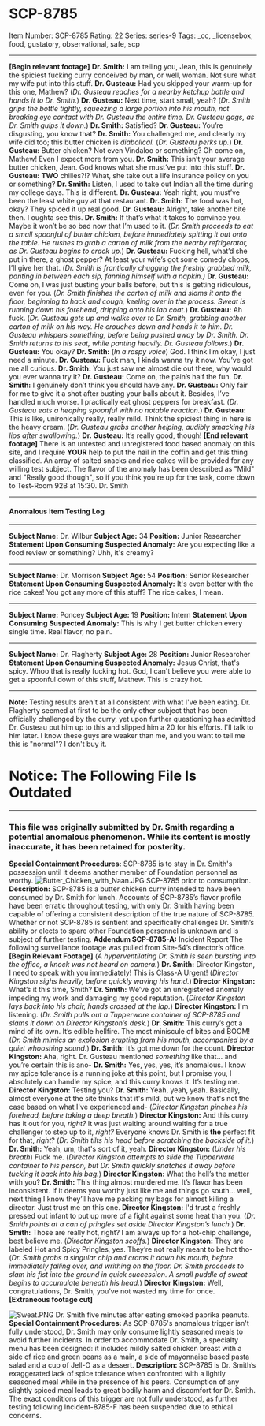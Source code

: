 # SCP-8785
Item Number: SCP-8785
Rating: 22
Series: series-9
Tags: _cc, _licensebox, food, gustatory, observational, safe, scp

---

**[Begin relevant footage]**
**Dr. Smith:** I am telling you, Jean, this is genuinely the spiciest fucking curry conceived by man, or well, woman. Not sure what my wife put into this stuff.
**Dr. Gusteau:** Had you skipped your warm-up for this one, Mathew?
(_Dr. Gusteau reaches for a nearby ketchup bottle and hands it to Dr. Smith._)
**Dr. Gusteau:** Next time, start small, yeah?
(_Dr. Smith grips the bottle tightly, squeezing a large portion into his mouth, not breaking eye contact with Dr. Gusteau the entire time. Dr. Gusteau gags, as Dr. Smith gulps it down._)
**Dr. Smith:** Satisfied?
**Dr. Gusteau:** You’re disgusting, you know that?
**Dr. Smith:** You challenged me, and clearly my wife did too; this butter chicken is _diabolical._
(_Dr. Gusteau perks up._)
**Dr. Gusteau:** Butter chicken? Not even Vindaloo or something? Oh come on, Mathew! Even I expect more from you.
**Dr. Smith:** This isn’t your average butter chicken, Jean. God knows what she must’ve put into this stuff.
**Dr. Gusteau:** **TWO** chilies?!? What, she take out a life insurance policy on you or something?
**Dr. Smith:** Listen, I used to take out Indian all the time during my college days. This is different.
**Dr. Gusteau:** Yeah right, you must’ve been the least white guy at that restaurant.
**Dr. Smith:** The food was hot, okay? They spiced it up real good.
**Dr. Gusteau:** Alright, take another bite then. I oughta see this.
**Dr. Smith:** If that’s what it takes to convince you. Maybe it won’t be so bad now that I’m used to it.
(_Dr. Smith proceeds to eat a small spoonful of butter chicken, before immediately spitting it out onto the table. He rushes to grab a carton of milk from the nearby refrigerator, as Dr. Gusteau begins to crack up._)
**Dr. Gusteau:** Fucking hell, what’d she put in there, a ghost pepper? At least your wife’s got some comedy chops, I’ll give her that.
(_Dr. Smith is frantically chugging the freshly grabbed milk, panting in between each sip, fanning himself with a napkin.)_
**Dr. Gusteau:** Come on, I was just busting your balls before, but this is getting ridiculous, even for you.
(_Dr. Smith finishes the carton of milk and slams it onto the floor, beginning to hack and cough, keeling over in the process. Sweat is running down his forehead, dripping onto his lab coat._)
**Dr. Gusteau:** Ah fuck.
(_Dr. Gusteau gets up and walks over to Dr. Smith, grabbing another carton of milk on his way. He crouches down and hands it to him. Dr. Gusteau whispers something, before being pushed away by Dr. Smith. Dr. Smith returns to his seat, while panting heavily. Dr. Gusteau follows._)
**Dr. Gusteau:** You okay?
**Dr. Smith:** (_In a raspy voice_) God. I think I’m okay, I just need a minute.
**Dr. Gusteau:** Fuck man, I kinda wanna try it now. You’ve got me all curious.
**Dr. Smith:** You just saw me almost die out there, why would you ever wanna try it?
**Dr. Gusteau:** Come on, the pain’s half the fun.
**Dr. Smith:** I genuinely don’t think you should have any.
**Dr. Gusteau:** Only fair for me to give it a shot after busting your balls about it. Besides, I’ve handled much worse. I practically eat ghost peppers for breakfast.
(_Dr. Gusteau eats a heaping spoonful with no notable reaction._)
**Dr. Gusteau:** This is like, unironically really, really mild. Think the spiciest thing in here is the heavy cream.
(_Dr. Gusteau grabs another helping, audibly smacking his lips after swallowing._)
**Dr. Gusteau:** It’s really good, though!
**[End relevant footage]**
There is an untested and unregistered food based anomaly on this site, and I require **YOUR** help to put the nail in the coffin and get this thing classified. An array of salted snacks and rice cakes will be provided for any willing test subject.
The flavor of the anomaly has been described as "Mild" and "Really good though", so if you think you're up for the task, come down to Test-Room 92B at 15:30.
Dr. Smith
* * *
#### Anomalous Item Testing Log
* * *
**Subject Name:** Dr. Wilbur
**Subject Age:** 34
**Position:** Junior Researcher
**Statement Upon Consuming Suspected Anomaly:** Are you expecting like a food review or something? Uhh, it's creamy?
* * *
**Subject Name:** Dr. Morrison
**Subject Age:** 54
**Position:** Senior Researcher
**Statement Upon Consuming Suspected Anomaly:** It's even better with the rice cakes! You got any more of this stuff? The rice cakes, I mean.
* * *
**Subject Name:** Poncey
**Subject Age:** 19
**Position:** Intern
**Statement Upon Consuming Suspected Anomaly:** This is why I get butter chicken every single time. Real flavor, no pain.
* * *
**Subject Name:** Dr. Flagherty
**Subject Age:** 28
**Position:** Junior Researcher
**Statement Upon Consuming Suspected Anomaly:** Jesus Christ, that's spicy. Whoo that is really fucking hot. God, I can't believe you were able to get a spoonful down of this stuff, Mathew. This is crazy hot.
* * *
**Note:** Testing results aren't at all consistent with what I've been eating. Dr. Flagherty seemed at first to be the only other subject that has been officially challenged by the curry, yet upon further questioning has admitted Dr. Gusteau put him up to this and slipped him a 20 for his efforts. I'll talk to him later.
I know these guys are weaker than me, and you want to tell me this is "normal"? I don't buy it.
# Notice: The Following File Is Outdated
* * *
### This file was originally submitted by Dr. Smith regarding a potential anomalous phenomenon. While its content is mostly inaccurate, it has been retained for posterity.
**Special Containment Procedures:** SCP-8785 is to stay in Dr. Smith's possession until it deems another member of Foundation personnel as worthy.
![Butter_Chicken_with_Naan.JPG](https://upload.wikimedia.org/wikipedia/commons/5/5e/Butter_Chicken_with_Naan.JPG)
SCP-8785 prior to consumption.
**Description:** SCP-8785 is a butter chicken curry intended to have been consumed by Dr. Smith for lunch. Accounts of SCP-8785’s flavor profile have been erratic throughout testing, with only Dr. Smith having been capable of offering a consistent description of the true nature of SCP-8785. Whether or not SCP-8785 is sentient and specifically challenges Dr. Smith’s ability or elects to spare other Foundation personnel is unknown and is subject of further testing.
**Addendum SCP-8785-A:** Incident Report
The following surveillance footage was pulled from Site-54’s director’s office.
**[Begin Relevant Footage]**
(_A hyperventilating Dr. Smith is seen bursting into the office, a knock was not heard on camera._)
**Dr. Smith:** Director Kingston, I need to speak with you immediately! This is Class-A Urgent!
(_Director Kingston sighs heavily, before quickly waving his hand._)
**Director Kingston:** What’s it this time, Smith?
**Dr. Smith:** We’ve got an unregistered anomaly impeding my work and damaging my good reputation.
(_Director Kingston lays back into his chair, hands crossed at the lap._)
**Director Kingston:** I'm listening.
(_Dr. Smith pulls out a Tupperware container of SCP-8785 and slams it down on Director Kingston’s desk._)
**Dr. Smith:** This curry’s got a mind of its own. It’s edible hellfire. The most miniscule of bites and BOOM!
(_Dr. Smith mimics an explosion erupting from his mouth, accompanied by a quiet whooshing sound._)
**Dr. Smith:** It’s got me down for the count.
**Director Kingston:** Aha, right. Dr. Gusteau mentioned _something_ like that… and you’re certain this is ano-
**Dr. Smith:** Yes, yes, yes, it’s anomalous. I know my spice tolerance is a running joke at this point, but I promise you, I absolutely can handle my spice, and this curry knows it. It’s testing me.
**Director Kingston:** Testing you?
**Dr. Smith:** Yeah, yeah, yeah. Basically, almost everyone at the site thinks that it's mild, but we know that's not the case based on what I've experienced and-
(_Director Kingston pinches his forehead, before taking a deep breath._)
**Director Kingston:** And this curry has it out for you, _right?_ It was just waiting around waiting for a true challenger to step up to it, _right?_ Everyone knows Dr. Smith is **the** perfect fit for that, _right_?
(_Dr. Smith tilts his head before scratching the backside of it._)
**Dr. Smith:** Yeah, um, that's sort of it, yeah.
**Director Kingston:** (_Under his breath_) Fuck me.
(_Director Kingston attempts to slide the Tupperware container to his person, but Dr. Smith quickly snatches it away before tucking it back into his bag._)
**Director Kingston:** What the hell’s the matter with you?
**Dr. Smith:** This thing almost murdered me. It’s flavor has been inconsistent. If it deems you worthy just like me and things go south… well, next thing I know they’ll have me packing my bags for almost killing a director. Just trust me on this one.
**Director Kingston:** I'd trust a freshly pressed out infant to put up more of a fight against some heat than you.
(_Dr. Smith points at a can of pringles set aside Director Kingston’s lunch._)
**Dr. Smith:** Those are really hot, right? I am always up for a hot-chip challenge, best believe me.
(_Director Kingston scoffs._)
**Director Kingston:** They are labeled Hot and Spicy Pringles, yes. They’re not really meant to be hot tho-
(_Dr. Smith grabs a singular chip and crams it down his mouth, before immediately falling over, and writhing on the floor. Dr. Smith proceeds to slam his fist into the ground in quick succession. A small puddle of sweat begins to accumulate beneath his head._)
**Director Kingston:** Well, congratulations, Dr. Smith, you’ve not wasted my time for once.
**[Extraneous footage cut]**
  

![Sweat.PNG](https://scp-wiki.wdfiles.com/local--files/scp-8785/Sweat.PNG)
Dr. Smith five minutes after eating smoked paprika peanuts.
**Special Containment Procedures:** As SCP-8785's anomalous trigger isn't fully understood, Dr. Smith may only consume lightly seasoned meals to avoid further incidents. In order to accommodate Dr. Smith, a specialty menu has been designed: it includes mildly salted chicken breast with a side of rice and green beans as a main, a side of mayonnaise based pasta salad and a cup of Jell-O as a dessert.
**Description:** SCP-8785 is Dr. Smith’s exaggerated lack of spice tolerance when confronted with a lightly seasoned meal while in the presence of his peers. Consumption of any slightly spiced meal leads to great bodily harm and discomfort for Dr. Smith.
The exact conditions of this trigger are not fully understood, as further testing following Incident-8785-F has been suspended due to ethical concerns.